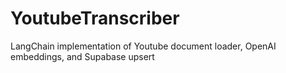 # YoutubeTranscriber
LangChain implementation of Youtube document loader, OpenAI embeddings, and Supabase upsert
